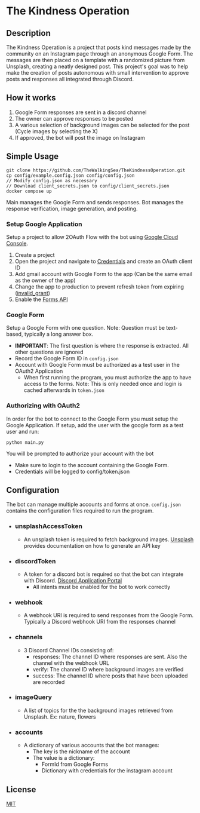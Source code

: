 # The Kindness Operation


## Description
The Kindness Operation is a project that posts kind messages made by the community on an Instagram page through an anonymous Google Form. The messages are then placed on a template with a randomized picture from Unsplash, creating a neatly designed post. This project's goal was to help make the creation of posts autonomous with small intervention to approve posts and responses all integrated through Discord.

## How it works
1. Google Form responses are sent in a discord channel
2. The owner can approve responses to be posted
3. A various selection of background images can be selected for the post (Cycle images by selecting the X)
4. If approved, the bot will post the image on Instagram

## Simple Usage
```
git clone https://github.com/TheWalkingSea/TheKindnessOperation.git
cp config/example.config.json config/config.json
// Modify config.json as necessary
// Download client_secrets.json to config/client_secrets.json
docker compose up
```
Main manages the Google Form and sends responses. Bot manages the response verification, image generation, and posting.

### Setup Google Application
Setup a project to allow 2OAuth Flow with the bot using [Google Cloud Console](https://console.cloud.google.com/).
1. Create a project
2. Open the project and navigate to [Credentials](https://console.cloud.google.com/apis/credentials) and create an OAuth client ID
3. Add gmail account with Google Form to the app (Can be the same email as the owner of the app)
4. Change the app to production to prevent refresh token from expiring ([invalid_grant](https://developers.google.com/google-ads/api/docs/get-started/common-errors))
5. Enable the [Forms API](https://console.cloud.google.com/flows/enableapi?apiid=forms.googleapis.com)

### Google Form
Setup a Google Form with one question. Note: Question must be text-based, typically a long answer box.
- **IMPORTANT**: The first question is where the response is extracted. All other questions are ignored
- Record the Google Form ID in ```config.json```
- Account with Google Form must be authorized as a test user in the OAuth2 Application
    - When first running the program, you must authorize the app to have access to the forms. Note: This is only needed once and login is cached afterwards in ```token.json```

### Authorizing with OAuth2
In order for the bot to connect to the Google Form you must setup the Google Application. If setup, add the user with the google form as a test user and run:
```
python main.py
```
You will be prompted to authorize your account with the bot
- Make sure to login to the account containing the Google Form.
- Credentials will be logged to config/token.json


## Configuration
The bot can manage multiple accounts and forms at once. ```config.json``` contains the configuration files required to run the program.
- ### unsplashAccessToken
    - An unsplash token is required to fetch background images. [Unsplash](https://unsplash.com/developers) provides documentation on how to generate an API key
- ### discordToken
    - A token for a discord bot is required so that the bot can integrate with Discord. [Discord Application Portal](https://discord.com/developers/applications)
        - All intents must be enabled for the bot to work correctly
- ### webhook
    - A webhook URI is required to send responses from the Google Form. Typically a Discord webhook URI from the responses channel
- ### channels
    - 3 Discord Channel IDs consisting of:
        - responses: The channel ID where responses are sent. Also the channel with the webhook URL
        - verify: The channel ID where background images are verified
        - success: The channel ID where posts that have been uploaded are recorded
- ### imageQuery
    - A list of topics for the the background images retrieved from Unsplash. Ex: nature, flowers
- ### accounts
    - A dictionary of various accounts that the bot manages:
        - The key is the nickname of the account
        - The value is a dictionary:
            - FormId from Google Forms
            - Dictionary with credentials for the instagram account

## License
[MIT](https://github.com/TheWalkingSea/SmileProject/blob/main/LICENSE)
